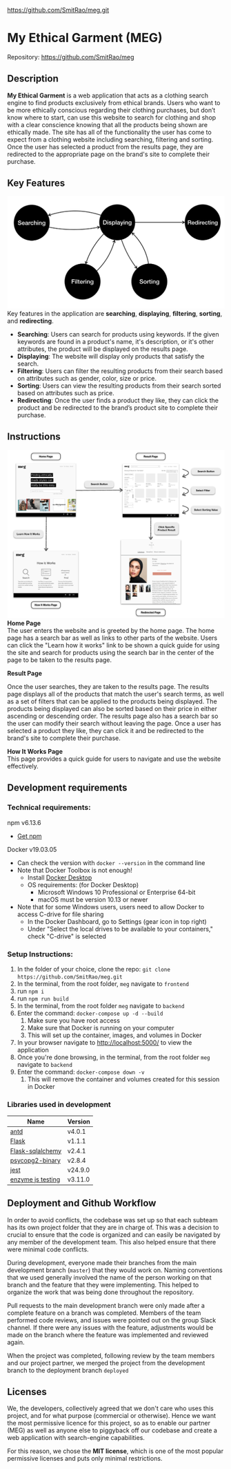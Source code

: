 https://github.com/SmitRao/meg.git



# My Ethical Garment (MEG)

Repository: https://github.com/SmitRao/meg

## Description 
 **My Ethical Garment** is a web application that acts as a clothing search engine to find products exclusively from ethical brands. Users who want to be more ethically conscious regarding their clothing purchases, but don’t know where to start, can use this website to search for clothing and shop with a clear conscience knowing that all the products being shown are ethically made. The site has all of the functionality the user has come to expect from a clothing website including searching, filtering and sorting. Once the user has selected a product from the results page, they are redirected to the appropriate page on the brand's site to complete their purchase. 

## Key Features
![UserWorkFlow](https://github.com/SmitRao/meg/blob/deliverables/deliverables/user_workflow_2.png)
 Key features in the application are **searching**, **displaying**, **filtering**, **sorting**, and **redirecting**.
 * **Searching**: Users can search for products using keywords. If the given keywords are found in a product's name, it's description, or it's other attributes, the product will be displayed on the results page. 
 * **Displaying**: The website will display only products that satisfy the search.
 * **Filtering**: Users can filter the resulting products from their search based on attributes such as gender, color, size or price. 
 * **Sorting**: Users can view the resulting products from their search sorted based on attributes such as price. 
 * **Redirecting**: Once the user finds a product they like, they can click the product and be redirected to the brand’s product site to complete their purchase.

## Instructions
![UserWorkFlow](https://github.com/SmitRao/meg/blob/deliverables/deliverables/workflow_with_screenshots.png)
 **Home Page**<br>
The user enters the website and is greeted by the home page. The home page has a search bar as well as links to other parts of the website. Users can click the "Learn how it works" link to be shown a quick guide for using the site and search for products using the search bar in the center of the page to be taken to the results page. 
 
 **Result Page**<br>

Once the user searches, they are taken to the results page. The results page displays all of the products that match the user's search terms, as well as a set of filters that can be applied to the products being displayed. The products being displayed can also be sorted based on their price in either ascending or descending order. The results page also has a search bar so the user can modify their search without leaving the page. Once a user has selected a product they like, they can click it and be redirected to the brand's site to complete their purchase. 
 
 **How It Works Page**<br>
 This page provides a quick guide for users to navigate and use the website effectively. 

 
 ## Development requirements

### Technical requirements:

npm v6.13.6
  - [Get npm](https://www.npmjs.com/get-npm)

Docker v19.03.05
  - Can check the version with `docker --version` in the command line
  - Note that Docker Toolbox is not enough!
    - Install [Docker Desktop](https://www.docker.com/products/docker-desktop)
    - OS requirements: (for Docker Desktop)
      - Microsoft Windows 10 Professional or Enterprise 64-bit
      - macOS must be version 10.13 or newer
  - Note that for some Windows users, users need to allow Docker to access C-drive for file sharing
    - In the Docker Dashboard, go to Settings (gear icon in top right)
    - Under "Select the local drives to be available to your containers," check "C-drive" is selected

### Setup Instructions:
 1. In the folder of your choice, clone the repo: `git clone https://github.com/SmitRao/meg.git`
 2. In the terminal, from the root folder, `meg` navigate to `frontend` 
 3. run `npm i`
 4. run `npm run build`
 5. In the terminal, from the root folder `meg` navigate to `backend`
 6. Enter the command: `docker-compose up -d --build`
    1. Make sure you have root access
    2. Make sure that Docker is running on your computer
    3. This will set up the container, images, and volumes in Docker
 7. In your browser navigate to [http://localhost:5000/](http://localhost:5000/) to view the application
 8. Once you're done browsing, in the terminal, from the root folder `meg` navigate to `backend`
 9. Enter the command: `docker-compose down -v`
    1.  This will remove the container and volumes created for this session in Docker

### Libraries used in development

Name|Version|
--|--|
[antd](https://ant.design) | v4.0.1
[Flask](https://flask.palletsprojects.com/en/1.1.x/) | v1.1.1
[Flask-sqlalchemy](https://flask-sqlalchemy.palletsprojects.com/en/2.x/) | v2.4.1
[psycopg2-binary](https://www.psycopg.org/docs/) | v2.8.4
[jest](https://www.npmjs.com/package/jest)| v24.9.0
[enzyme js testing](https://www.npmjs.com/package/enzyme)| v3.11.0
 
 ## Deployment and Github Workflow

In order to avoid conflicts, the codebase was set up so that each subteam has its own project folder that they are in charge of. This was a decision to crucial to ensure that the code is organized and can easily be navigated by any member of the development team. This also helped ensure that there were minimal code conflicts.

During development, everyone made their branches from the main development branch (`master`) that they would work on. Naming conventions that we used generally involved the name of the person working on that branch and the feature that they were implementing. This helped to organize the work that was being done throughout the repository.

Pull requests to the main development branch were only made after a complete feature on a branch was completed. Members of the team performed code reviews, and issues were pointed out on the group Slack channel. If there were any issues with the feature, adjustments would be made on the branch where the feature was implemented and reviewed again.

When the project was completed, following review by the team members and our project partner, we merged the project from the development branch to the deployment branch `deployed`

 ## Licenses 
We, the developers, collectively agreed that we don't care who uses this project, and for what purpose (commercial or otherwise). Hence we want the most permissive licence for this project, so as to enable our partner (MEG) as well as anyone else to piggyback off our codebase and create a web application with search-engine capabilities.

For this reason, we chose the  **MIT license**, which is one of the most popular permissive licenses and puts only minimal restrictions.